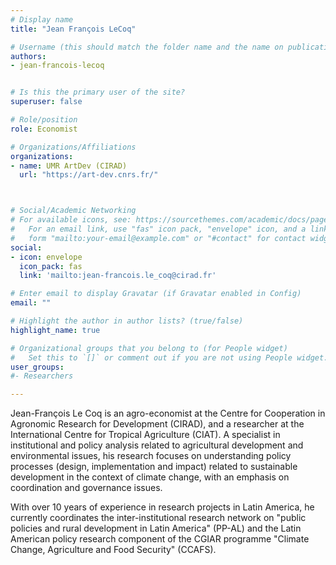 ```yaml
---
# Display name
title: "Jean François LeCoq"

# Username (this should match the folder name and the name on publications)
authors:
- jean-francois-lecoq


# Is this the primary user of the site?
superuser: false

# Role/position
role: Economist

# Organizations/Affiliations
organizations:
- name: UMR ArtDev (CIRAD)
  url: "https://art-dev.cnrs.fr/"



# Social/Academic Networking
# For available icons, see: https://sourcethemes.com/academic/docs/page-builder/#icons
#   For an email link, use "fas" icon pack, "envelope" icon, and a link in the
#   form "mailto:your-email@example.com" or "#contact" for contact widget.
social:
- icon: envelope
  icon_pack: fas
  link: 'mailto:jean-francois.le_coq@cirad.fr'

# Enter email to display Gravatar (if Gravatar enabled in Config)
email: ""

# Highlight the author in author lists? (true/false)
highlight_name: true

# Organizational groups that you belong to (for People widget)
#   Set this to `[]` or comment out if you are not using People widget.
user_groups:
#- Researchers

---
```

Jean-François Le Coq is an agro-economist at the Centre for Cooperation in Agronomic Research for Development (CIRAD), and a researcher at the International Centre for Tropical Agriculture (CIAT). A specialist in institutional and policy analysis related to agricultural development and environmental issues, his research focuses on understanding policy processes (design, implementation and impact) related to sustainable development in the context of climate change, with an emphasis on coordination and governance issues.

With over 10 years of experience in research projects in Latin America, he currently coordinates the inter-institutional research network on "public policies and rural development in Latin America" (PP-AL) and the Latin American policy research component of the CGIAR programme "Climate Change, Agriculture and Food Security" (CCAFS).


